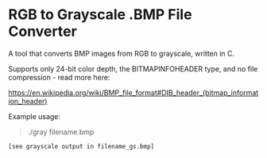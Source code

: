 # RGB to Grayscale .BMP File Converter

A tool that converts BMP images from RGB to grayscale, written in C.

Supports only 24-bit color depth, the BITMAPINFOHEADER type, and no file compression - read more here:

https://en.wikipedia.org/wiki/BMP_file_format#DIB_header_(bitmap_information_header)

Example usage:

> ./gray filename.bmp
```
[see grayscale output in filename_gs.bmp]
```
